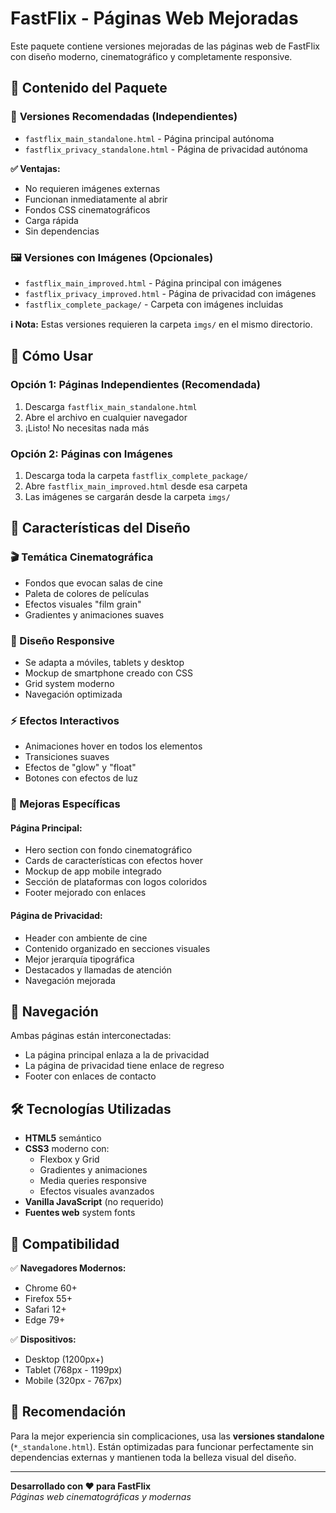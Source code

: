 # FastFlix - Páginas Web Mejoradas

Este paquete contiene versiones mejoradas de las páginas web de FastFlix con diseño moderno, cinematográfico y completamente responsive.

## 📁 Contenido del Paquete

### 🎯 **Versiones Recomendadas (Independientes)**
- `fastflix_main_standalone.html` - Página principal autónoma
- `fastflix_privacy_standalone.html` - Página de privacidad autónoma

**✅ Ventajas:**
- No requieren imágenes externas
- Funcionan inmediatamente al abrir
- Fondos CSS cinematográficos
- Carga rápida
- Sin dependencias

### 🖼️ **Versiones con Imágenes (Opcionales)**
- `fastflix_main_improved.html` - Página principal con imágenes
- `fastflix_privacy_improved.html` - Página de privacidad con imágenes
- `fastflix_complete_package/` - Carpeta con imágenes incluidas

**ℹ️ Nota:** Estas versiones requieren la carpeta `imgs/` en el mismo directorio.

## 🚀 Cómo Usar

### Opción 1: Páginas Independientes (Recomendada)
1. Descarga `fastflix_main_standalone.html`
2. Abre el archivo en cualquier navegador
3. ¡Listo! No necesitas nada más

### Opción 2: Páginas con Imágenes
1. Descarga toda la carpeta `fastflix_complete_package/`
2. Abre `fastflix_main_improved.html` desde esa carpeta
3. Las imágenes se cargarán desde la carpeta `imgs/`

## 🎨 Características del Diseño

### 🎬 Temática Cinematográfica
- Fondos que evocan salas de cine
- Paleta de colores de películas
- Efectos visuales "film grain"
- Gradientes y animaciones suaves

### 📱 Diseño Responsive
- Se adapta a móviles, tablets y desktop
- Mockup de smartphone creado con CSS
- Grid system moderno
- Navegación optimizada

### ⚡ Efectos Interactivos
- Animaciones hover en todos los elementos
- Transiciones suaves
- Efectos de "glow" y "float"
- Botones con efectos de luz

### 🌟 Mejoras Específicas

#### Página Principal:
- Hero section con fondo cinematográfico
- Cards de características con efectos hover
- Mockup de app mobile integrado
- Sección de plataformas con logos coloridos
- Footer mejorado con enlaces

#### Página de Privacidad:
- Header con ambiente de cine
- Contenido organizado en secciones visuales
- Mejor jerarquía tipográfica
- Destacados y llamadas de atención
- Navegación mejorada

## 🔗 Navegación

Ambas páginas están interconectadas:
- La página principal enlaza a la de privacidad
- La página de privacidad tiene enlace de regreso
- Footer con enlaces de contacto

## 🛠️ Tecnologías Utilizadas

- **HTML5** semántico
- **CSS3** moderno con:
  - Flexbox y Grid
  - Gradientes y animaciones
  - Media queries responsive
  - Efectos visuales avanzados
- **Vanilla JavaScript** (no requerido)
- **Fuentes web** system fonts

## 📱 Compatibilidad

✅ **Navegadores Modernos:**
- Chrome 60+
- Firefox 55+
- Safari 12+
- Edge 79+

✅ **Dispositivos:**
- Desktop (1200px+)
- Tablet (768px - 1199px)
- Mobile (320px - 767px)

## 🎯 Recomendación

Para la mejor experiencia sin complicaciones, usa las **versiones standalone** (`*_standalone.html`). Están optimizadas para funcionar perfectamente sin dependencias externas y mantienen toda la belleza visual del diseño.

---

**Desarrollado con ❤️ para FastFlix**  
*Páginas web cinematográficas y modernas*